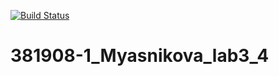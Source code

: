 [![Build Status](https://travis-ci.org/maslichko/381908-1_Myasnikova_lab3_4.svg?branch=main)](https://travis-ci.org/maslichko/381908-1_Myasnikova_lab3_4)
# 381908-1_Myasnikova_lab3_4